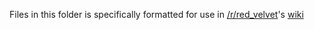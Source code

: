 Files in this folder is specifically formatted for use in [/r/red_velvet][rv_reddit]'s [wiki][rv_wiki]

[rv_reddit]:https://www.reddit.com/r/red_velvet
[rv_wiki]:https://www.reddit.com/r/red_velvet/wiki/index
